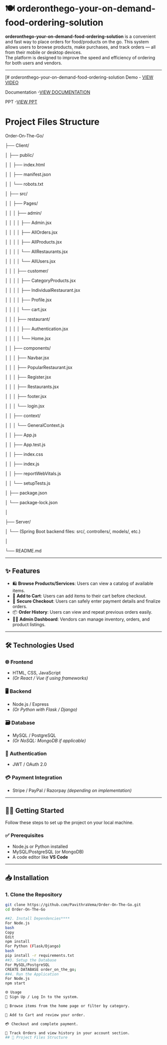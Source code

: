 # 🍽️ orderonthego-your-on-demand-food-ordering-solution

**orderonthego-your-on-demand-food-ordering-solution** is a convenient and fast way to place orders for food/products on the go. This system allows users to browse products, make purchases, and track orders — all from their mobile or desktop devices.  
The platform is designed to improve the speed and efficiency of ordering for both users and vendors.


---


[# orderonthego-your-on-demand-food-ordering-solution
Demo - <a href="https://drive.google.com/file/d/1DLog3a51djjwvSNz1WrkB0uMwp-8e3c1/view?usp=drivesdk">VIEW VIDEO</a>


Documentation -<a href="https://docs.google.com/document/d/1aSGhfxFfMYMJChknR-pL47FW-idnhj2F/edit?usp=sharing&ouid=107917445781301743104&rtpof=true&sd=true">VIEW DOCUMENTATION </a>


PPT -<a href="https://www.canva.com/design/DAGr73dEvwY/SHf8qVJavnbW1fiQh3uewg/view?utm_content=DAGr73dEvwY&utm_campaign=designshare&utm_medium=link2&utm_source=uniquelinks&utlId=h77f2db05c4">VIEW PPT</a>




# Project Files Structure
Order-On-The-Go/

├── Client/

│   ├── public/

│   │   ├── index.html

│   │   ├── manifest.json

│   │   └── robots.txt

│   ├── src/

│   │   ├── Pages/

│   │   │   ├── admin/

│   │   │   │   ├── Admin.jsx

│   │   │   │   ├── AllOrders.jsx

│   │   │   │   ├── AllProducts.jsx

│   │   │   │   └── AllRestaurants.jsx

│   │   │   │   └── AllUsers.jsx

│   │   │   ├── customer/

│   │   │   │   ├── CategoryProducts.jsx

│   │   │   │   ├── IndividualRestaurant.jsx

│   │   │   │   ├── Profile.jsx

│   │   │   │   └── cart.jsx

│   │   │   ├── restaurant/

│   │   │   │   ├── Authentication.jsx

│   │   │   │   └── Home.jsx

│   │   ├── components/

│   │   │   ├── Navbar.jsx

│   │   │   ├── PopularRestaurant.jsx

│   │   │   ├── Register.jsx

│   │   │   ├── Restaurants.jsx

│   │   │   ├── footer.jsx

│   │   │   └── login.jsx

│   │   ├── context/

│   │   │   └── GeneralContext.js

│   │   ├── App.js

│   │   ├── App.test.js

│   │   ├── index.css

│   │   ├── index.js

│   │   ├── reportWebVitals.js

│   │   └── setupTests.js

│   ├── package.json

│   └── package-lock.json

│

├── Server/

│   └── (Spring Boot backend files: src/, controllers/, models/, etc.)

│

└── README.md



---

## ✨ Features

- 🛍️ **Browse Products/Services**: Users can view a catalog of available items.  
- 🛒 **Add to Cart**: Users can add items to their cart before checkout.  
- 🔐 **Secure Checkout**: Users can safely enter payment details and finalize orders.  
- 📦 **Order History**: Users can view and repeat previous orders easily.  
- 🧑‍💼 **Admin Dashboard**: Vendors can manage inventory, orders, and product listings.  

---

## 🛠️ Technologies Used

### 🌐 **Frontend**
- HTML, CSS, JavaScript  
- *(Or React / Vue if using frameworks)*

### 🖥️ **Backend**
- Node.js / Express  
- *(Or Python with Flask / Django)*

### 🗃️ **Database**
- MySQL / PostgreSQL  
- *(Or NoSQL: MongoDB if applicable)*

### 🔐 **Authentication**
- JWT / OAuth 2.0

### 💳 **Payment Integration**
- Stripe / PayPal / Razorpay *(depending on implementation)*

---

## 🧑‍💻 Getting Started

Follow these steps to set up the project on your local machine.

### ✅ Prerequisites

- Node.js or Python installed  
- MySQL/PostgreSQL (or MongoDB)  
- A code editor like **VS Code**

---

## 📥 Installation

### 1. Clone the Repository

```bash
git clone https://github.com/PavithraVema/Order-On-The-Go.git
cd Order-On-The-Go

##2. Install Dependencies****
For Node.js
bash
Copy
Edit
npm install
For Python (Flask/Django)
bash
pip install -r requirements.txt
##3. Setup the Database
For MySQL/PostgreSQL
CREATE DATABASE order_on_the_go;
##4. Run the Application
For Node.js
npm start

🌐 Usage
🔐 Sign Up / Log In to the system.

🔎 Browse items from the home page or filter by category.

🛒 Add to Cart and review your order.

💳 Checkout and complete payment.

📄 Track Orders and view history in your account section.
## 📁 Project Files Structure
